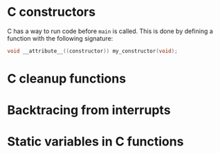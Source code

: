# C constructors

C has a way to run code before `main` is called. This is done by defining a
function with the following signature:

```c
void __attribute__((constructor)) my_constructor(void);
```

# C cleanup functions

# Backtracing from interrupts

# Static variables in C functions

